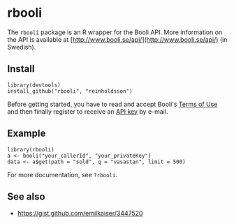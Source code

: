# rbooli

The `rbooli` package is an R wrapper for the Booli API. More information on the API is available at [http://www.booli.se/api/](http://www.booli.se/api/) (in Swedish).

## Install

    library(devtools)
    install_github("rbooli", "reinholdsson")

Before getting started, you have to read and accept Booli's [Terms of Use](http://www.booli.se/api/tou/) and then finally register to receive an [API key](http://www.booli.se/api/key) by e-mail.

## Example

    library(rbooli)
    a <- booli("your_callerId", "your_privateKey")
    data <- a$get(path = "sold", q = "vasastan", limit = 500)

For more documentation, see `?rbooli`.

## See also

- https://gist.github.com/emilkaiser/3447520
